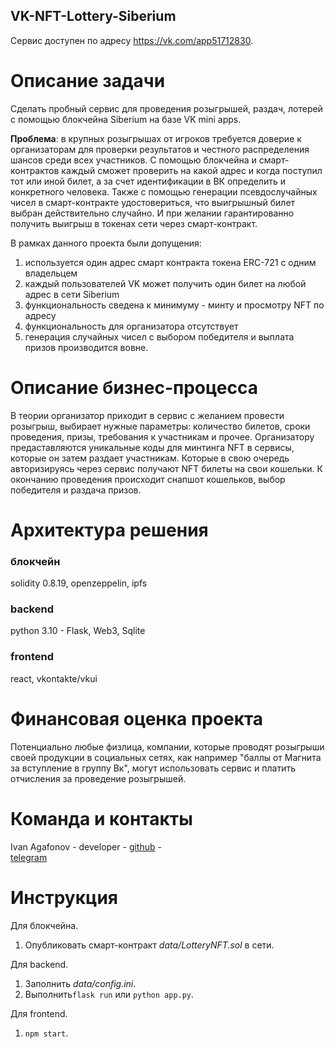 ## VK-NFT-Lottery-Siberium

Сервис доступен по адресу https://vk.com/app51712830.

# Описание задачи

Сделать пробный сервис для проведения розыгрышей, раздач, лотерей с
помощью блокчейна Siberium на базе VK mini apps.

**Проблема**: в крупных розыгрышах от игроков
требуется доверие к организаторам для проверки результатов и
честного распределения шансов среди всех участников. С помощью
 блокчейна и смарт-контрактов каждый сможет проверить на какой адрес и когда поступил
тот или иной билет, а за счет идентификации в ВК определить и конкретного человека. 
Также с помощью генерации псевдослучайных чисел в смарт-контракте
удостовериться, что выигрышный билет выбран действительно случайно. 
И при желании гарантированно получить выигрыш в токенах сети через смарт-контракт.

В рамках данного проекта были допущения: 
1. используется один адрес смарт контракта токена ERC-721 с одним владельцем
2. каждый пользователей VK может получить один билет на любой
адрес в сети Siberium
3. функциональность сведена к минимуму - минту и просмотру NFT по адресу
4. функциональность для организатора отсутствует
5. генерация случайных чисел с выбором победителя 
и выплата призов производится вовне.


# Описание бизнес-процесса

В теории организатор приходит в сервис с желанием провести розыгрыш, выбирает нужные параметры:
количество билетов, сроки проведения, призы, требования к участникам и прочее. Организатору предаставляются уникальные коды для минтинга NFT в сервисы, которые он затем
раздает участникам. Которые в свою очередь авторизируясь через сервис получают NFT билеты на свои
кошельки. К окончанию проведения происходит снапшот кошельков, выбор победителя и раздача призов.


# Архитектура решения

### блокчейн
solidity 0.8.19,
openzeppelin,
ipfs

### backend

python 3.10
    - Flask, Web3, Sqlite

### frontend

react, vkontakte/vkui

# Финансовая оценка проекта

Потенциально любые физлица, компании, которые
проводят розыгрыши своей продукции в социальных сетях, как например
"баллы от Магнита за вступление в группу Вк", могут использовать сервис и платить отчисления
за проведение розыгрышей.



# Команда и контакты

Ivan Agafonov - developer - [github](https://github.com/IvanAgafonov) -  
[telegram](https://t.me/Foodfox_Ivan_Hashcodev)

# Инструкция

Для блокчейна.
1. Опубликовать смарт-контракт *data/LotteryNFT.sol*  в сети.

Для backend.
1. Заполнить *data/config.ini*.
2. Выполнить``flask run`` или ``python app.py``.

Для frontend.
1. ``npm start``.

